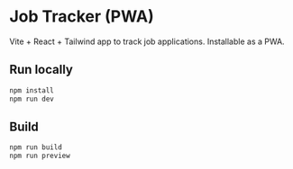 
# Job Tracker (PWA)
Vite + React + Tailwind app to track job applications. Installable as a PWA.

## Run locally
```bash
npm install
npm run dev
```
## Build
```bash
npm run build
npm run preview
```

